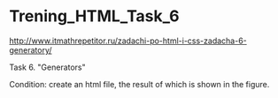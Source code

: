# Trening_HTML_Task_6
http://www.itmathrepetitor.ru/zadachi-po-html-i-css-zadacha-6-generatory/

Task 6. "Generators"

Condition: create an html file, the result of which is shown in the figure.
